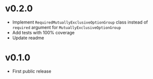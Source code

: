 # v0.2.0
* Implement `RequiredMutuallyExclusiveOptionGroup` class instead of `required` argument for `MutuallyExclusiveOptionGroup`
* Add tests with 100% coverage
* Update readme

# v0.1.0
* First public release
